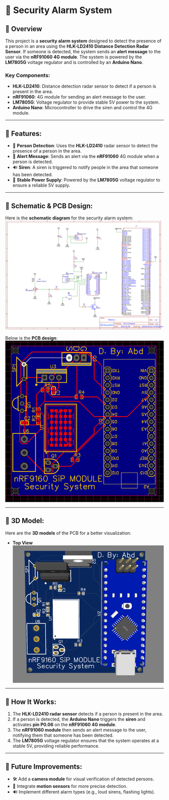 # 🚨 Security Alarm System

## 🔹 Overview
This project is a **security alarm system** designed to detect the presence of a person in an area using the **HLK-LD2410 Distance Detection Radar Sensor**. If someone is detected, the system sends an **alert message** to the user via the **nRF91060 4G module**. The system is powered by the **LM7805G** voltage regulator and is controlled by an **Arduino Nano**.

### Key Components:
- **HLK-LD2410**: Distance detection radar sensor to detect if a person is present in the area.
- **nRF91060**: 4G module for sending an alert message to the user.
- **LM7805G**: Voltage regulator to provide stable 5V power to the system.
- **Arduino Nano**: Microcontroller to drive the siren and control the 4G module.

---

## 🔹 Features:
- 🚨 **Person Detection**: Uses the **HLK-LD2410** radar sensor to detect the presence of a person in the area.
- 📡 **Alert Message**: Sends an alert via the **nRF91060** 4G module when a person is detected.
- 🔊 **Siren**: A siren is triggered to notify people in the area that someone has been detected.
- 🔋 **Stable Power Supply**: Powered by the **LM7805G** voltage regulator to ensure a reliable 5V supply.

---

## 🔹 Schematic & PCB Design:
Here is the **schematic diagram** for the security alarm system:  
![Schematic](../Project2/Images/Security_Schematic.PNG)

Below is the **PCB design**:  
![PCB Design](../Project2/Images/Security_PCB.PNG)

---

## 🔹 3D Model:
Here are the **3D models** of the PCB for a better visualization:  
- **Top View**  
  ![Top View](../Project2/Images/Security_System_Top.PNG)


---

## 🔹 How It Works:
1. The **HLK-LD2410 radar sensor** detects if a person is present in the area.
2. If a person is detected, the **Arduino Nano** triggers the **siren** and activates **pin P0.06** on the **nRF91060 4G module**.
3. The **nRF91060 module** then sends an alert message to the user, notifying them that someone has been detected.
4. The **LM7805G** voltage regulator ensures that the system operates at a stable 5V, providing reliable performance.

---

## 🔹 Future Improvements:
- 🛠️ Add a **camera module** for visual verification of detected persons.
- 🔧 Integrate **motion sensors** for more precise detection.
- 🔊 Implement different alarm types (e.g., loud sirens, flashing lights).





